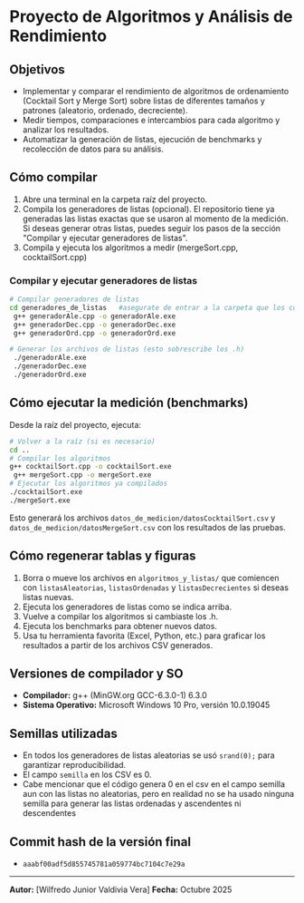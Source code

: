 # Proyecto de Algoritmos y Análisis de Rendimiento

## Objetivos
- Implementar y comparar el rendimiento de algoritmos de ordenamiento (Cocktail Sort y Merge Sort) sobre listas de diferentes tamaños y patrones (aleatorio, ordenado, decreciente).
- Medir tiempos, comparaciones e intercambios para cada algoritmo y analizar los resultados.
- Automatizar la generación de listas, ejecución de benchmarks y recolección de datos para su análisis.

## Cómo compilar

1. Abre una terminal en la carpeta raíz del proyecto.
2. Compila los generadores de listas (opcional).
    El repositorio tiene ya generadas las listas exactas que se usaron al momento de la medición. Si deseas generar otras listas, puedes seguir los pasos de la sección "Compilar y ejecutar generadores de listas".
3. Compila y ejecuta los algoritmos a medir (mergeSort.cpp, cocktailSort.cpp)

### Compilar y ejecutar generadores de listas
```sh
# Compilar generadores de listas 
cd generadores_de_listas   #asegurate de entrar a la carpeta que los contiene)
 g++ generadorAle.cpp -o generadorAle.exe   
 g++ generadorDec.cpp -o generadorDec.exe
 g++ generadorOrd.cpp -o generadorOrd.exe

# Generar los archivos de listas (esto sobrescribe los .h)
 ./generadorAle.exe
 ./generadorDec.exe
 ./generadorOrd.exe


```

## Cómo ejecutar la medición (benchmarks)

Desde la raíz del proyecto, ejecuta:

```sh
# Volver a la raíz (si es necesario)
cd ..
# Compilar los algoritmos
g++ cocktailSort.cpp -o cocktailSort.exe
 g++ mergeSort.cpp -o mergeSort.exe
# Ejecutar los algoritmos ya compilados
./cocktailSort.exe
./mergeSort.exe
```

Esto generará los archivos `datos_de_medicion/datosCocktailSort.csv` y `datos_de_medicion/datosMergeSort.csv` con los resultados de las pruebas.

## Cómo regenerar tablas y figuras

1. Borra o mueve los archivos en `algoritmos_y_listas/` que comiencen con `listasAleatorias`, `listasOrdenadas` y `listasDecrecientes` si deseas listas nuevas.
2. Ejecuta los generadores de listas como se indica arriba.
3. Vuelve a compilar los algoritmos si cambiaste los .h.
4. Ejecuta los benchmarks para obtener nuevos datos.
5. Usa tu herramienta favorita (Excel, Python, etc.) para graficar los resultados a partir de los archivos CSV generados.

## Versiones de compilador y SO
- **Compilador:** g++ (MinGW.org GCC-6.3.0-1) 6.3.0
- **Sistema Operativo:** Microsoft Windows 10 Pro, versión 10.0.19045

## Semillas utilizadas
- En todos los generadores de listas aleatorias se usó `srand(0);` para garantizar reproducibilidad.
- El campo `semilla` en los CSV es 0.
- Cabe mencionar que el código genera 0 en el csv en el campo semilla aun con las listas no aleatorias, pero en realidad no se ha usado ninguna semilla para generar las listas ordenadas y ascendentes ni descendentes

## Commit hash de la versión final
- `aaabf00adf5d855745781a059774bc7104c7e29a`

---

**Autor:** [Wilfredo Junior Valdivia Vera]
**Fecha:** Octubre 2025
